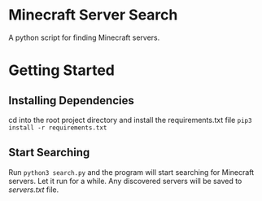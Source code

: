 # Minecraft Server Search
A python script for finding Minecraft servers.

# Getting Started 
## Installing Dependencies
cd into the root project directory and install the requirements.txt file
`pip3 install -r requirements.txt`

## Start Searching
Run `python3 search.py` and the program will start searching for Minecraft servers. Let it run for a while. Any discovered servers will be saved to *servers.txt* file.




